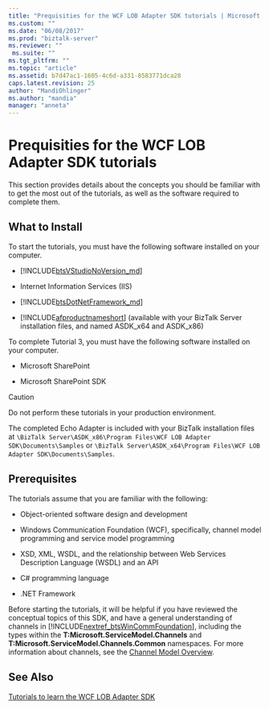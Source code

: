 ```yaml
---
title: "Prequisities for the WCF LOB Adapter SDK tutorials | Microsoft Docs"
ms.custom: ""
ms.date: "06/08/2017"
ms.prod: "biztalk-server"
ms.reviewer: ""
 ms.suite: ""
ms.tgt_pltfrm: ""
ms.topic: "article"
ms.assetid: b7d47ac1-1605-4c6d-a331-8583771dca28
caps.latest.revision: 25
author: "MandiOhlinger"
ms.author: "mandia"
manager: "anneta"
---
```

# Prequisities for the WCF LOB Adapter SDK tutorials
This section provides details about the concepts you should be familiar with to get the most out of the tutorials, as well as the software required to complete them.  
  
## What to Install  
 To start the tutorials, you must have the following software installed on your computer.  
  
-   [!INCLUDE[btsVStudioNoVersion_md](../../includes/btsvstudionoversion-md.md)]
  
-   Internet Information Services (IIS)  
  
-   [!INCLUDE[btsDotNetFramework_md](../../includes/btsdotnetframework-md.md)]
  
-   [!INCLUDE[afproductnameshort](../../includes/afproductnameshort-md.md)] (available with your BizTalk Server installation files, and named ASDK_x64 and ASDK_x86)  
  
 To complete Tutorial 3, you must have the following software installed on your computer.  
  
-   Microsoft SharePoint  
  
-   Microsoft SharePoint SDK  
  
> [!CAUTION]
>  Do not perform these tutorials in your production environment.  
  
The completed Echo Adapter is included with your BizTalk installation files at `\BizTalk Server\ASDK_x86\Program Files\WCF LOB Adapter SDK\Documents\Samples` or `\BizTalk Server\ASDK_x64\Program Files\WCF LOB Adapter SDK\Documents\Samples`.
  
## Prerequisites  
 The tutorials assume that you are familiar with the following:  
  
-   Object-oriented software design and development  
  
-   Windows Communication Foundation (WCF), specifically, channel model programming and service model programming  
  
-   XSD, XML, WSDL, and the relationship between Web Services Description Language (WSDL) and an API  
  
-   C# programming language  
  
-   .NET Framework  
  
 Before starting the tutorials, it will be helpful if you have reviewed the conceptual topics of this SDK, and have a general understanding of channels in [!INCLUDE[nextref_btsWinCommFoundation](../../includes/nextref-btswincommfoundation-md.md)], including the types within the **T:Microsoft.ServiceModel.Channels** and **T:Microsoft.ServiceModel.Channels.Common** namespaces.  For more information about channels, see the [Channel Model Overview](https://msdn.microsoft.com/library/ms729840.aspx).  
  
## See Also  
 [Tutorials to learn the WCF LOB Adapter SDK](../../adapters-and-accelerators/wcf-lob-adapter-sdk/tutorials-to-learn-the-wcf-lob-adapter-sdk.md)